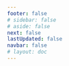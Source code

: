 ```yaml
---
footer: false
# sidebar: false
# aside: false
next: false
lastUpdated: false
navbar: false
# layout: doc
---
```


<script setup>
  const chatPrompts = [
    { id: "49", text: "популярні сторінки цього сайту, таблиця", category: "general" },
    { id: "49", text: "цей сайт, топ-10 поширених запитань", category: "general" },
    { id: "49", text: "посилання на сайти free zone, таблиця", category: "general" },
    { id: "49", text: "таблиця посилань на сайти free zone з цінами", category: "general" },
    
    { id: "1", text: "Реєстрація компанії в ОАЕ", category: "business" },
    { id: "7", text: "Вимоги до торгової ліцензії в ОАЕ", category: "business" },
    { id: "7", text: "порівняння типів компаній в ОАЕ, таблиця та аналітика", category: "business" },
    { id: "7", text: "експертне порівняння вартості переміщення компанії з Британії до різних free zone для фінансового бізнесу з двома засновниками. 8 віз, 3 члени сім'ї + собака. Оренда в бізнес-центрі. Британець, не резидент ОАЕ", category: "business" },
    { id: "48", text: "10 найкращих лікарень в ОАЕ, переваги та недоліки", category: "healthcare" },

    { id: "15", text: "Довіреність в ОАЕ", category: "legal" },

    // Бізнес-послуги (перший блок)
    { id: "2", text: "Створення Mainland компанії", category: "business" },
    { id: "3", text: "Реєстрація компанії у Free zone", category: "business" },
    { id: "4", text: "Створення офшорної компанії", category: "business" },
    { id: "5", text: "Віза фрілансера в ОАЕ", category: "business" },
    { id: "6", text: "Бізнес-ліцензія в Дубаї", category: "business" },
    { id: "23", text: "Створення бізнесу в ОАЕ", category: "business" },
    { id: "24", text: "Free zone в Дубаї", category: "business" },
    { id: "25", text: "Реєстрація компанії в ОАЕ", category: "business" },
    { id: "26", text: "Віза фрілансера в ОАЕ", category: "business" },
    
    // Візи та імміграція
    { id: "8", text: "Подання на Golden Visa в ОАЕ", category: "visa" },
    { id: "9", text: "Робоча віза в ОАЕ", category: "visa" },
    { id: "10", text: "Спонсорство сімейної візи в ОАЕ", category: "visa" },
    { id: "11", text: "Вимоги до медичного тесту для візи", category: "visa" },
    { id: "12", text: "Процес отримання резидентської візи в ОАЕ", category: "visa" },
    { id: "27", text: "Візові вимоги ОАЕ", category: "visa" },
    
    // Юридичні та документи
    { id: "13", text: "Подання на Emirates ID", category: "legal" },
    { id: "14", text: "Легалізація документів в ОАЕ", category: "legal" },
    { id: "16", text: "Перевірка бізнес-контрактів в ОАЕ", category: "legal" },
    { id: "40", text: "Продовження Emirates ID", category: "legal" },
    
    // Фінансові послуги
    { id: "17", text: "Корпоративний банківський рахунок в ОАЕ", category: "finance" },
    { id: "18", text: "Реєстрація податків в ОАЕ (ПДВ)", category: "finance" },
    { id: "19", text: "Бухгалтерські послуги в ОАЕ", category: "finance" },
    { id: "20", text: "Правила економічної присутності в ОАЕ", category: "finance" },
    { id: "41", text: "Банківські послуги в ОАЕ", category: "finance" },
    
    // Нерухомість та послуги
    { id: "21", text: "Інвестиції в нерухомість ОАЕ", category: "property" },
    { id: "22", text: "Оренда офісів в Дубаї", category: "property" },

    // Охорона здоров'я
    { id: "47", text: "Медичне страхування в ОАЕ", category: "healthcare" },
    { id: "49", text: "Медичний огляд в ОАЕ", category: "healthcare" },
    
    // Туризм та розваги (в кінці)
    { id: "28", text: "Туристичні пам'ятки Дубая", category: "travel" },
    { id: "29", text: "Expo City Dubai", category: "attractions" },
    { id: "30", text: "Квитки в Dubai Frame", category: "attractions" },
    { id: "31", text: "Квитки в Burj Khalifa", category: "attractions" },
    { id: "32", text: "Museum of the Future", category: "attractions" },
    { id: "33", text: "Abu Dhabi Louvre", category: "attractions" },
    { id: "34", text: "Ferrari World Abu Dhabi", category: "attractions" },
    { id: "35", text: "Шопінг в Dubai Mall", category: "shopping" },
]
</script>

<AIChat :prompts="chatPrompts" />

